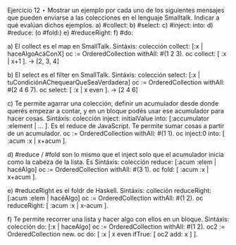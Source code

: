 Ejercicio 12 ⋆
Mostrar un ejemplo por cada uno de los siguientes mensajes que pueden enviarse a las colecciones en el lenguaje
Smalltalk. Indicar a qué evalúan dichos ejemplos.
    a) #collect:
    b) #select:
    c) #inject: into:
    d) #reduce: (o #fold:)
    e) #reduceRight:
    f) #do:

a) El collect es el map en SmallTalk.
Sintáxis: colección collect: [:x | haceAlgoAcáConX]
oc := OrderedCollection withAll: #(1 2 3).
oc collect: [ :x | x+1 ]. -> [2, 3, 4]

b) El select es el filter en SmallTalk.
Sintáxis: colección select: [:x | tuCondiciónAChequearQueSeaVerdadera]
oc := OrderedCollection withAll: #(2 4 6 7).
oc select: [ :x | x even ]. -> [2 4 6]

c) Te permite agarrar una colección, definir un acumulador desde donde querés empezar a contar, y en un bloque podés usar ese acumulador para hacer cosas.
Sintáxis: colección inject: initialValue into: [:accumulator :element | ... ]. Es el reduce de JavaScript. Te permite sumar cosas a partir de un acumulador.
oc := OrderedCollection withAll: #(1 1).
oc inject:0 into: [ :acum :x | x+acum ].

d) #reduce / #fold son lo mismo que el inject solo que el acumulador inicia como la cabeza de la lista. Es
Sintáxis: colección reduce: [:acum :elem | hacéAlgo]
oc := OrderedCollection withAll: #(3 1).
oc fold: [ :acum :x | x+acum ].

e) #reduceRight es el foldr de Haskell. 
Sintáxis: colleción reduceRight: [:acum :elem | hacéAlgo]
oc := OrderedCollection withAll: #(1 2).
oc reduceRight: [ :acum :x | x-acum ].

f) Te permite recorrer una lista y hacer algo con ellos en un bloque.
Sintáxis: colección do: [:x | haceAlgo]
oc := OrderedCollection withAll: #(1 2).
oc2 := OrderedCollection new.
oc do: [ :x | x even ifTrue: [ oc2 add: x ] ].



